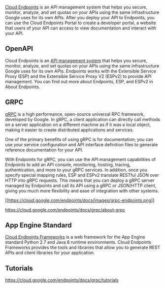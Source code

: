 [Cloud Endpoints](https://cloud.google.com/endpoints/docs/) is an API management system that helps you secure, monitor, analyze, and set quotas on your APIs using the same infrastructure Google uses for its own APIs. After you deploy your API to Endpoints, you can use the Cloud Endpoints Portal to create a developer portal, a website that users of your API can access to view documentation and interact with your API.

## OpenAPI

Cloud Endpoints is an [API management system](https://cloud.google.com/endpoints/docs/openapi) that helps you secure, monitor, analyze, and set quotas on your APIs using the same infrastructure Google uses for its own APIs. Endpoints works with the Extensible Service Proxy (ESP) and the Extensible Service Proxy V2 (ESPv2) to provide API management. You can find out more about Endpoints, ESP, and ESPv2 in About Endpoints.




## GRPC

[gRPC](https://grpc.io/) is a high performance, open-source universal RPC framework, developed by Google. In gRPC, a client application can directly call methods on a server application on a different machine as if it was a local object, making it easier to create distributed applications and services.

One of the primary benefits of using gRPC is for documentation; you can use your service configuration and API interface definition files to generate reference documentation for your API. 

With Endpoints for gRPC, you can use the API management capabilities of Endpoints to add an API console, monitoring, hosting, tracing, authentication, and more to your gRPC services. In addition, once you specify special mapping rules, ESP and ESPv2 translate RESTful JSON over HTTP into gRPC requests. This means that you can deploy a gRPC server managed by Endpoints and call its API using a gRPC or JSON/HTTP client, giving you much more flexibility and ease of integration with other systems.

[[https://cloud.google.com/endpoints/docs/images/grpc-endpoints.png]]

https://cloud.google.com/endpoints/docs/grpc/about-grpc

## App Engine Standard

[Cloud Endpoints Frameworks](https://cloud.google.com/endpoints/docs/frameworks/about-cloud-endpoints-frameworks) is a web framework for the App Engine standard Python 2.7 and Java 8 runtime environments. Cloud Endpoints Frameworks provides the tools and libraries that allow you to generate REST APIs and client libraries for your application.



## Tutorials

https://cloud.google.com/endpoints/docs/grpc/tutorials
